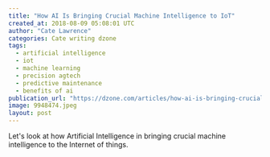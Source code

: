 ```yaml
---
title: "How AI Is Bringing Crucial Machine Intelligence to IoT"
created_at: 2018-08-09 05:08:01 UTC
author: "Cate Lawrence"
categories: Cate writing dzone
tags: 
  - artificial intelligence
  - iot
  - machine learning
  - precision agtech
  - predictive maintenance
  - benefits of ai
publication_url: "https://dzone.com/articles/how-ai-is-bringing-crucial-machine-intelligence-to"
image: 9948474.jpeg
layout: post
---
```

Let's look at how Artificial Intelligence in bringing crucial machine intelligence to the Internet of things.

